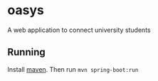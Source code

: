 # oasys
A web application to connect university students

## Running 
Install [maven](https://maven.apache.org/install.html). Then run 
``mvn spring-boot:run``


